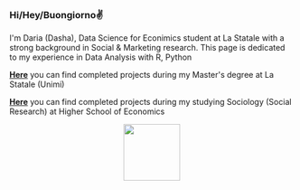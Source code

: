 ### Hi/Hey/Buongiorno✌️

I'm Daria (Dasha), Data Science for Econimics student at La Statale with a strong background in Social & Marketing research.
This page is dedicated to my experience in Data Analysis with R, Python

[****Here****](https://github.com/dariashcherbakovaaa/MA_DSE_Unimi) you can find completed projects during my Master's degree at La Statale (Unimi)

[****Here****](https://github.com/dariashcherbakovaaa/HSE-SocResearch) you can find completed projects during my studying Sociology (Social Research) at Higher School of Economics


<div id="header" align="center">
  <img src="[https://media.giphy.com/media/M9gbBd9nbDrOTu1Mqx/giphy.gif](https://media.giphy.com/media/xT9C25UNTwfZuk85WP/giphy-downsized-large.gif)" width="100"/>
</div>


<!--
**dariashcherbakovaaa/dariashcherbakovaaa** is a ✨ _special_ ✨ repository because its `README.md` (this file) appears on your GitHub profile.

Here are some ideas to get you started:

- 🔭 I’m currently working on ...
- 🌱 I’m currently learning ...
- 👯 I’m looking to collaborate on ...
- 🤔 I’m looking for help with ...
- 💬 Ask me about ...
- 📫 How to reach me: ...
- 😄 Pronouns: ...
- ⚡ Fun fact: ...
-->
